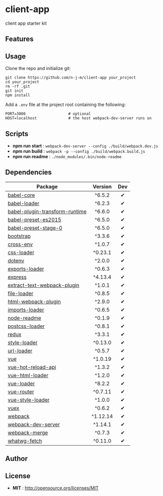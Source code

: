 # client-app

client app starter kit

## Features

## Usage

Clone the repo and initialize git:
```
git clone https://github.com/n-j-m/client-app your_project
cd your_project
rm -rf .git
git init
npm install
```
Add a ```.env``` file at the project root containing the following:
```
PORT=3000                   # optional
HOST=localhost              # the host webpack-dev-server runs on
```

## Scripts

 - **npm run start** : `webpack-dev-server --config ./build/webpack.dev.js`
 - **npm run build** : `webpack -p --config ./build/webpack.build.js`
 - **npm run readme** : `./node_modules/.bin/node-readme`

## Dependencies

Package | Version | Dev
--- |:---:|:---:
[babel-core](https://www.npmjs.com/package/babel-core) | ^6.5.2 | ✔
[babel-loader](https://www.npmjs.com/package/babel-loader) | ^6.2.3 | ✔
[babel-plugin-transform-runtime](https://www.npmjs.com/package/babel-plugin-transform-runtime) | ^6.6.0 | ✔
[babel-preset-es2015](https://www.npmjs.com/package/babel-preset-es2015) | ^6.5.0 | ✔
[babel-preset-stage-0](https://www.npmjs.com/package/babel-preset-stage-0) | ^6.5.0 | ✔
[bootstrap](https://www.npmjs.com/package/bootstrap) | ^3.3.6 | ✔
[cross-env](https://www.npmjs.com/package/cross-env) | ^1.0.7 | ✔
[css-loader](https://www.npmjs.com/package/css-loader) | ^0.23.1 | ✔
[dotenv](https://www.npmjs.com/package/dotenv) | ^2.0.0 | ✔
[exports-loader](https://www.npmjs.com/package/exports-loader) | ^0.6.3 | ✔
[express](https://www.npmjs.com/package/express) | ^4.13.4 | ✔
[extract-text-webpack-plugin](https://www.npmjs.com/package/extract-text-webpack-plugin) | ^1.0.1 | ✔
[file-loader](https://www.npmjs.com/package/file-loader) | ^0.8.5 | ✔
[html-webpack-plugin](https://www.npmjs.com/package/html-webpack-plugin) | ^2.9.0 | ✔
[imports-loader](https://www.npmjs.com/package/imports-loader) | ^0.6.5 | ✔
[node-readme](https://www.npmjs.com/package/node-readme) | ^0.1.9 | ✔
[postcss-loader](https://www.npmjs.com/package/postcss-loader) | ^0.8.1 | ✔
[redux](https://www.npmjs.com/package/redux) | ^3.3.1 | ✔
[style-loader](https://www.npmjs.com/package/style-loader) | ^0.13.0 | ✔
[url-loader](https://www.npmjs.com/package/url-loader) | ^0.5.7 | ✔
[vue](https://www.npmjs.com/package/vue) | ^1.0.19 | ✔
[vue-hot-reload-api](https://www.npmjs.com/package/vue-hot-reload-api) | ^1.3.2 | ✔
[vue-html-loader](https://www.npmjs.com/package/vue-html-loader) | ^1.2.0 | ✔
[vue-loader](https://www.npmjs.com/package/vue-loader) | ^8.2.2 | ✔
[vue-router](https://www.npmjs.com/package/vue-router) | ^0.7.11 | ✔
[vue-style-loader](https://www.npmjs.com/package/vue-style-loader) | ^1.0.0 | ✔
[vuex](https://www.npmjs.com/package/vuex) | ^0.6.2 | ✔
[webpack](https://www.npmjs.com/package/webpack) | ^1.12.14 | ✔
[webpack-dev-server](https://www.npmjs.com/package/webpack-dev-server) | ^1.14.1 | ✔
[webpack-merge](https://www.npmjs.com/package/webpack-merge) | ^0.7.3 | ✔
[whatwg-fetch](https://www.npmjs.com/package/whatwg-fetch) | ^0.11.0 | ✔


## Author



## License

 - **MIT** : http://opensource.org/licenses/MIT